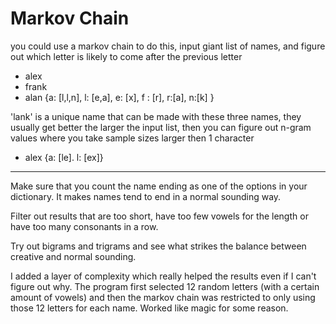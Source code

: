 # Markov Chain

you could use a markov chain to do this, input giant list of names, and figure out which letter is likely to come after the previous letter

- alex
- frank
- alan
{a: [l,l,n], l: [e,a], e: [x], f : [r],  r:[a], n:[k] }

'lank' is a unique name that can be made with these three names, they usually get better the larger the input list, then you can figure out n-gram values where you take sample sizes larger then 1 character

- alex
{a: [le]. l: [ex]}

---

Make sure that you count the name ending as one of the options in your dictionary. It makes names tend to end in a normal sounding way.

Filter out results that are too short, have too few vowels for the length or have too many consonants in a row.

Try out bigrams and trigrams and see what strikes the balance between creative and normal sounding.

I added a layer of complexity which really helped the results even if I can't figure out why. The program first selected 12 random letters (with a certain amount of vowels) and then the markov chain was restricted to only using those 12 letters for each name. Worked like magic for some reason.
